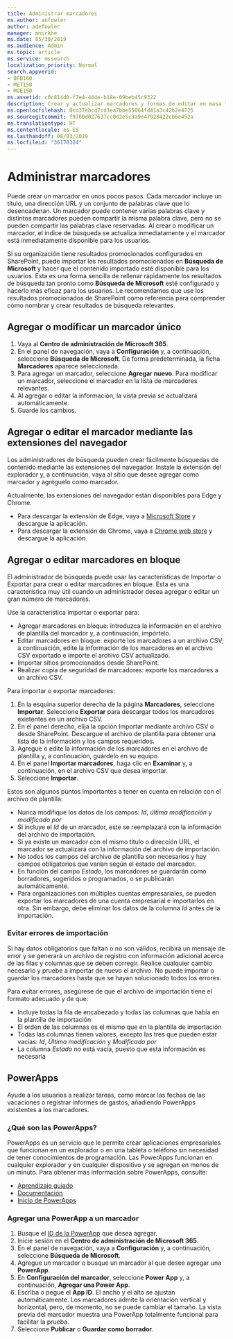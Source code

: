 ```yaml
---
title: Administrar marcadores
ms.author: anfowler
author: adefowler
manager: mnirkhe
ms.date: 05/30/2019
ms.audience: Admin
ms.topic: article
ms.service: mssearch
localization_priority: Normal
search.appverid:
- BFB160
- MET150
- MOE150
ms.assetid: c0c814d0-f7e4-444e-b18e-09beb45c9322
description: Crear y actualizar marcadores y formas de editar en masa los resultados de marcadores en Búsqueda de Microsoft
ms.openlocfilehash: 0cd37ebcd7cd3ea7bbe55064fd41a3c42b2e4725
ms.sourcegitcommit: f9760d027637cc0d2e5c3a9e47928422cb6e452a
ms.translationtype: HT
ms.contentlocale: es-ES
ms.lasthandoff: 08/03/2019
ms.locfileid: "36170324"
---
```

# <a name="manage-bookmarks"></a>Administrar marcadores

Puede crear un marcador en unos pocos pasos. Cada marcador incluye un título, una dirección URL y un conjunto de palabras clave que lo desencadenan. Un marcador puede contener varias palabras clave y distintos marcadores pueden compartir la misma palabra clave, pero no se pueden compartir las palabras clave reservadas. Al crear o modificar un marcador, el índice de búsqueda se actualiza inmediatamente y el marcador está inmediatamente disponible para los usuarios.

Si su organización tiene resultados promocionados configurados en SharePoint, puede importar los resultados promocionados en **Búsqueda de Microsoft** y hacer que el contenido importado esté disponible para los usuarios. Esta es una forma sencilla de rellenar rápidamente los resultados de búsqueda tan pronto como **Búsqueda de Microsoft** esté configurado y hacerlo más eficaz para los usuarios. Le recomendamos que use los resultados promocionados de SharePoint como referencia para comprender cómo nombrar y crear resultados de búsqueda relevantes. 

## <a name="add-or-edit-a-single-bookmark"></a>Agregar o modificar un marcador único
1. Vaya al **Centro de administración de Microsoft 365**.
1. En el panel de navegación, vaya a **Configuración** y, a continuación, seleccione **Búsqueda de Microsoft**.
De forma predeterminada, la ficha **Marcadores** aparece seleccionada.
1. Para agregar un marcador, seleccione **Agregar nuevo**. Para modificar un marcador, seleccione el marcador en la lista de marcadores relevantes. 
1. Al agregar o editar la información, la vista previa se actualizará automáticamente.
1. Guarde los cambios.

## <a name="add-or-edit-bookmark-using-browser-extensions"></a>Agregar o editar el marcador mediante las extensiones del navegador
Los administradores de búsqueda pueden crear fácilmente búsquedas de contenido mediante las extensiones del navegador. Instale la extensión del explorador y, a continuación, vaya al sitio que desee agregar como marcador y agréguelo como marcador.

Actualmente, las extensiones del navegador están disponibles para Edge y Chrome. 
- Para descargar la extensión de Edge, vaya a [Microsoft Store](https://www.microsoft.com/en-us/p/microsoft-search-content-creator/9nrqdbcbwq55?activetab=pivot:overviewtab) y descargue la aplicación.
- Para descargar la extensión de Chrome, vaya a [Chrome web store](https://chrome.google.com/webstore/detail/microsoft-search-content/nocnablpaoeecfmfnjoheefkogmleipm) y descargue la aplicación.

## <a name="bulk-add-or-edit-bookmarks"></a>Agregar o editar marcadores en bloque
El administrador de búsqueda puede usar las características de Importar o Exportar para crear o editar marcadores en bloque. Esta es una característica muy útil cuando un administrador desea agregar o editar un gran número de marcadores. 

Use la característica importar o exportar para:
- Agregar marcadores en bloque: introduzca la información en el archivo de plantilla del marcador y, a continuación, impórtelo.
- Editar marcadores en bloque: exporte los marcadores a un archivo CSV; a continuación, edite la información de los marcadores en el archivo CSV exportado e importe el archivo CSV actualizado.
- Importar sitios promocionados desde SharePoint.
- Realizar copia de seguridad de marcadores: exporte los marcadores a un archivo CSV.

Para importar o exportar marcadores:
1. En la esquina superior derecha de la página **Marcadores**, seleccione **Importar**. Seleccione **Exportar** para descargar todos los marcadores existentes en un archivo CSV.
1. En el panel derecho, elija la opción Importar mediante archivo CSV o desde SharePoint.
Descargue el archivo de plantilla para obtener una lista de la información y los campos requeridos. 
1. Agregue o edite la información de los marcadores en el archivo de plantilla y, a continuación, guárdelo en su equipo. 
1. En el panel **Importar marcadores**, haga clic en **Examinar** y, a continuación, en el archivo CSV que desea importar.
1. Seleccione **Importar**.

Estos son algunos puntos importantes a tener en cuenta en relación con el archivo de plantilla:
- Nunca modifique los datos de los campos: *Id*, *última modificación* y *modificado por*
- Si incluye el *Id* de un marcador, este se reemplazará con la información del archivo de importación.
- Si ya existe un marcador con el mismo título o dirección URL, el marcador se actualizará con la información del archivo de importación.
- No todos los campos del archivo de plantilla son necesarios y hay campos obligatorios que varían según el estado del marcador.
- En función del campo *Estado*, los marcadores se guardarán como borradores, sugeridos o programados, o se publicarán automáticamente.
- Para organizaciones con múltiples cuentas empresariales, se pueden exportar los marcadores de una cuenta empresarial e importarlos en otra. Sin embargo, debe eliminar los datos de la columna *Id* antes de la importación.

### <a name="prevent-import-errors"></a>Evitar errores de importación
Si hay datos obligatorios que faltan o no son válidos, recibirá un mensaje de error y se generará un archivo de registro con información adicional acerca de las filas y columnas que se deben corregir. Realice cualquier cambio necesario y pruebe a importar de nuevo el archivo. No puede importar o guardar los marcadores hasta que se hayan solucionado todos los errores.

Para evitar errores, asegúrese de que el archivo de importación tiene el formato adecuado y de que:
- Incluye todas la fila de encabezado y todas las columnas que había en la plantilla de importación
- El orden de las columnas es el mismo que en la plantilla de importación
- Todas las columnas tienen valores, excepto las tres que pueden estar vacías: *Id*, *Última modificación* y *Modificado por* 
- La columna *Estado* no está vacía, puesto que esta información es necesaria

## <a name="powerapps"></a>PowerApps
Ayude a los usuarios a realizar tareas, como marcar las fechas de las vacaciones o registrar informes de gastos, añadiendo PowerApps existentes a los marcadores. 

### <a name="what-are-powerapps"></a>¿Qué son las PowerApps?
PowerApps es un servicio que le permite crear aplicaciones empresariales que funcionan en un explorador o en una tableta o teléfono sin necesidad de tener conocimientos de programación. Las PowerApps funcionan en cualquier explorador y en cualquier dispositivo y se agregan en menos de un minuto. Para obtener más información sobre PowerApps, consulte:
- [Aprendizaje guiado](https://docs.microsoft.com/es-ES/learn/browse/?products=powerapps)
- [Documentación](https://docs.microsoft.com/es-ES/powerapps/maker/canvas-apps/get-sessionid)
- [Inicio de PowerApps](https://make.preview.powerapps.com/environments/839eace6-59ab-4243-97ec-a5b8fcc104e4/home)

### <a name="add-a-powerapp-to-a-bookmark"></a>Agregar una PowerApp a un marcador
1. Busque el [ID de la PowerApp](https://docs.microsoft.com/es-ES/powerapps/maker/canvas-apps/get-sessionid#get-an-app-id) que desea agregar.
1. Inicie sesión en el **Centro de administración de Microsoft 365**.
1. En el panel de navegación, vaya a **Configuración** y, a continuación, seleccione **Búsqueda de Microsoft**.
1. Agregue un marcador o busque un marcador al que desee agregar una **PowerApp**.
1. En **Configuración del marcador**, seleccione **Power App** y, a continuación, **Agregar una Power App**.
1. Escriba o pegue el **App ID**.
    El ancho y el alto se ajustan automáticamente. Los marcadores admite la orientación vertical y horizontal, pero, de momento, no se puede cambiar el tamaño. La vista previa del marcador muestra una PowerApp totalmente funcional para facilitar la prueba.
1. Seleccione **Publicar** o **Guardar como borrador**.
